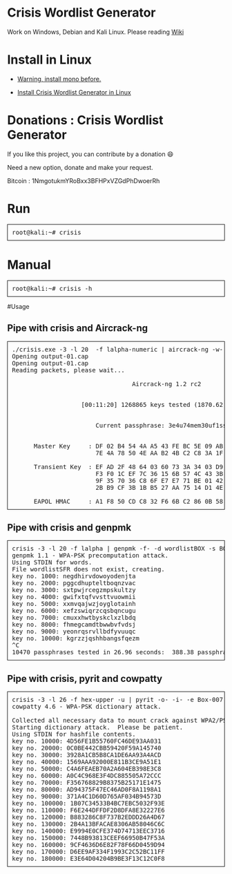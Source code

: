 # Crisis Wordlist Generator

Work on Windows, Debian and Kali Linux. Please reading  <a href="https://github.com/teeknofil/Crisis-Wordlist-Generator/wiki"> Wiki</a>

# Install in Linux

* [Warning, install mono before.](https://youtu.be/9TqwB1mj9_0)

* [Install Crisis Wordlist Generator in Linux](https://youtu.be/88RBHHNkgE0)

# Donations : Crisis Wordlist Generator

If you like this project, you can contribute by a donation :smile:

Need a new option, donate and make your request.

Bitcoin : 1NmgotukmYRoBxx3BFHPxVZGdPhDwoerRh

# Run
<pre style=" border: 1px solid black; padding:10px">
root@kali:~# crisis 
</pre>

# Manual

<pre style=" border: 1px solid black; padding:10px">
root@kali:~# crisis -h
</pre>

#Usage

<h2>Pipe with crisis and Aircrack-ng</h2>

<pre style=" border: 1px solid black; padding:10px">
./crisis.exe -3 -l 20  -f lalpha-numeric | aircrack-ng -w- -e BOX__XXXX output-01.cap 
Opening output-01.cap
Opening output-01.cap
Reading packets, please wait...

                                 Aircrack-ng 1.2 rc2


                   [00:11:20] 1268865 keys tested (1870.62 k/s)


                       Current passphrase: 3e4u74mem30uf1sso47p       


      Master Key     : DF 02 B4 54 4A A5 43 FE BC 5E 09 AB 3C B6 33 70 
                       7E 4A 78 50 4E AA B2 4B C2 C8 3A 1F 31 FC A6 5A 

      Transient Key  : EF AD 2F 48 64 03 60 73 3A 34 03 D9 D3 1D DD B5 
                       F3 F0 1C EF 7C 36 15 6B 57 4C 43 3B 64 40 30 F5 
                       9F 35 70 36 C8 6F E7 E7 71 BE 01 42 96 A0 90 33 
                       2B B9 CF 3B 1B B5 27 AA 75 14 D1 4E 09 70 EF F4 

      EAPOL HMAC     : A1 F8 50 CD C8 32 F6 6B C2 86 0B 58 40 B7 3D 24
</pre>

<h2>Pipe with crisis and genpmk</h2>

<pre style=" border: 1px solid black; padding:10px">
crisis -3 -l 20 -f lalpha | genpmk -f- -d wordlistBOX -s BOX_XXXX
genpmk 1.1 - WPA-PSK precomputation attack. <jwright@hasborg.com>
Using STDIN for words.
File wordlistSFR does not exist, creating.
key no. 1000: negdhirvdowoyodenjta
key no. 2000: pggcdhupteltboqnzvac
key no. 3000: sxtpwjrcegzmpskultzy
key no. 4000: gwifxtqfvvsttvuowmii
key no. 5000: xxmvqajwzjoyglotainh
key no. 6000: xefzswiqrzcqsbqncugu
key no. 7000: cmuxxhwtbyskclxzlbdq
key no. 8000: fhmegcamdtbwwbvfvdsj
key no. 9000: yeonrqsrvllbdfyvuuqc
key no. 10000: kgrzzjqshhbangsfqezm
^C
10470 passphrases tested in 26.96 seconds:  388.38 passphrases/second
</pre>

<h2>Pipe with crisis, pyrit and cowpatty</h2>

<pre style=" border: 1px solid black; padding:10px">
crisis -3 -l 26 -f hex-upper -u | pyrit -o- -i- -e Box-007  passthrough | cowpatty -d - -r wpa-01.cap -s Box-007
cowpatty 4.6 - WPA-PSK dictionary attack. <jwright@hasborg.com>

Collected all necessary data to mount crack against WPA2/PSK passphrase.
Starting dictionary attack.  Please be patient.
Using STDIN for hashfile contents.
key no. 10000: 4D56FE1B55760FC46DE93AA031
key no. 20000: 0C0BE442CBB59420F59A145740
key no. 30000: 3928A1CB5B8CA1DE6AA93A4ACD
key no. 40000: 1569AAA92000E811B3CE9A51E1
key no. 50000: C4A6FEAEB70A2A604EB398E3C8
key no. 60000: A0C4C968E3F4DC885505A72CCC
key no. 70000: F356768829B8375B25171E1475
key no. 80000: AD94375F47EC46AD0F8A1198A1
key no. 90000: 371A4C1D60D765AF034B94573D
key no. 100000: 1B07C34533B4BC7EBC5032F93E
key no. 110000: F6E244DFFDF2D8DFA8E32227E6
key no. 120000: B883286C8F737B2EDDD26A4D67
key no. 130000: 2B4A13BFACAE8306AB58046C6C
key no. 140000: E9994E0CFE374D74713EEC3716
key no. 150000: 7448B93813CEEF66950B47F53A
key no. 160000: 9CF4636D6E82F78F66D0459D94
key no. 170000: D6EE9AF334F1993C2C52BC11FF
key no. 180000: E3E64D04204B9BE3F13C12C0F8
</pre>

